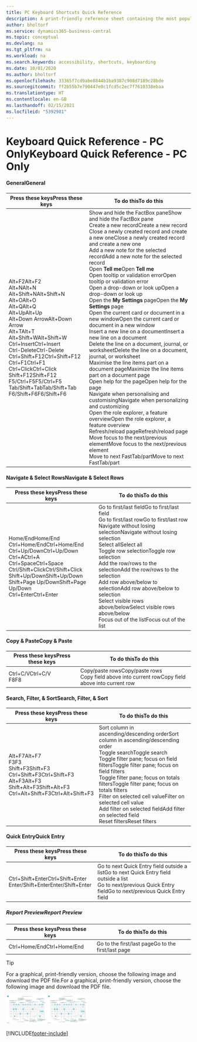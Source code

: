 ```yaml
---
title: PC Keyboard Shortcuts Quick Reference
description: A print-friendly reference sheet containing the most popular keyboard shortcuts for PC users.
author: bholtorf
ms.service: dynamics365-business-central
ms.topic: conceptual
ms.devlang: na
ms.tgt_pltfrm: na
ms.workload: na
ms.search.keywords: accessibility, shortcuts, keyboarding
ms.date: 10/01/2020
ms.author: bholtorf
ms.openlocfilehash: 33365f7cd9abe8844b1ba9387c908d7189c28bde
ms.sourcegitcommit: ff2b55b7e790447e0c1fcd5c2ec7f7610338ebaa
ms.translationtype: HT
ms.contentlocale: en-GB
ms.lasthandoff: 02/15/2021
ms.locfileid: "5392981"
---
```

# <a name="keyboard-quick-reference---pc-only"></a><span data-ttu-id="aeed4-103">Keyboard Quick Reference - PC Only</span><span class="sxs-lookup"><span data-stu-id="aeed4-103">Keyboard Quick Reference - PC Only</span></span>

#### <a name="general"></a><span data-ttu-id="aeed4-104">General</span><span class="sxs-lookup"><span data-stu-id="aeed4-104">General</span></span>

|<span data-ttu-id="aeed4-105">Press these keys</span><span class="sxs-lookup"><span data-stu-id="aeed4-105">Press these keys</span></span>|<span data-ttu-id="aeed4-106">To do this</span><span class="sxs-lookup"><span data-stu-id="aeed4-106">To do this</span></span>|  
|-|-|
|<span data-ttu-id="aeed4-107">Alt+F2</span><span class="sxs-lookup"><span data-stu-id="aeed4-107">Alt+F2</span></span><br /><span data-ttu-id="aeed4-108">Alt+N</span><span class="sxs-lookup"><span data-stu-id="aeed4-108">Alt+N</span></span><br /><span data-ttu-id="aeed4-109">Alt+Shift+N</span><span class="sxs-lookup"><span data-stu-id="aeed4-109">Alt+Shift+N</span></span><br /><span data-ttu-id="aeed4-110">Alt+O</span><span class="sxs-lookup"><span data-stu-id="aeed4-110">Alt+O</span></span><br /><span data-ttu-id="aeed4-111">Alt+Q</span><span class="sxs-lookup"><span data-stu-id="aeed4-111">Alt+Q</span></span><br /><span data-ttu-id="aeed4-112">Alt+Up</span><span class="sxs-lookup"><span data-stu-id="aeed4-112">Alt+Up</span></span><br /><span data-ttu-id="aeed4-113">Alt+Down Arrow</span><span class="sxs-lookup"><span data-stu-id="aeed4-113">Alt+Down Arrow</span></span><br /><span data-ttu-id="aeed4-114">Alt+T</span><span class="sxs-lookup"><span data-stu-id="aeed4-114">Alt+T</span></span><br /><span data-ttu-id="aeed4-115">Alt+Shift+W</span><span class="sxs-lookup"><span data-stu-id="aeed4-115">Alt+Shift+W</span></span><br /><span data-ttu-id="aeed4-116">Ctrl+Insert</span><span class="sxs-lookup"><span data-stu-id="aeed4-116">Ctrl+Insert</span></span><br /><span data-ttu-id="aeed4-117">Ctrl-Delete</span><span class="sxs-lookup"><span data-stu-id="aeed4-117">Ctrl-Delete</span></span><br /><span data-ttu-id="aeed4-118">Ctrl+Shift+F12</span><span class="sxs-lookup"><span data-stu-id="aeed4-118">Ctrl+Shift+F12</span></span><br /><span data-ttu-id="aeed4-119">Ctrl+F1</span><span class="sxs-lookup"><span data-stu-id="aeed4-119">Ctrl+F1</span></span><br /><span data-ttu-id="aeed4-120">Ctrl+Click</span><span class="sxs-lookup"><span data-stu-id="aeed4-120">Ctrl+Click</span></span><br /><span data-ttu-id="aeed4-121">Shift+F12</span><span class="sxs-lookup"><span data-stu-id="aeed4-121">Shift+F12</span></span><br /><span data-ttu-id="aeed4-122">F5/Ctrl+F5</span><span class="sxs-lookup"><span data-stu-id="aeed4-122">F5/Ctrl+F5</span></span><br /><span data-ttu-id="aeed4-123">Tab/Shift+Tab</span><span class="sxs-lookup"><span data-stu-id="aeed4-123">Tab/Shift+Tab</span></span><br /><span data-ttu-id="aeed4-124">F6/Shift+F6</span><span class="sxs-lookup"><span data-stu-id="aeed4-124">F6/Shift+F6</span></span><br />|<span data-ttu-id="aeed4-125">Show and hide the FactBox pane</span><span class="sxs-lookup"><span data-stu-id="aeed4-125">Show and hide the FactBox pane</span></span><br /><span data-ttu-id="aeed4-126">Create a new record</span><span class="sxs-lookup"><span data-stu-id="aeed4-126">Create a new record</span></span><br /><span data-ttu-id="aeed4-127">Close a newly created record and create a new one</span><span class="sxs-lookup"><span data-stu-id="aeed4-127">Close a newly created record and create a new one</span></span><br /><span data-ttu-id="aeed4-128">Add a new note for the selected record</span><span class="sxs-lookup"><span data-stu-id="aeed4-128">Add a new note for the selected record</span></span><br /><span data-ttu-id="aeed4-129">Open **Tell me**</span><span class="sxs-lookup"><span data-stu-id="aeed4-129">Open **Tell me**</span></span><br /><span data-ttu-id="aeed4-130">Open tooltip or validation error</span><span class="sxs-lookup"><span data-stu-id="aeed4-130">Open tooltip or validation error</span></span><br /><span data-ttu-id="aeed4-131">Open a drop-down or look up</span><span class="sxs-lookup"><span data-stu-id="aeed4-131">Open a drop-down or look up</span></span><br /><span data-ttu-id="aeed4-132">Open the **My Settings** page</span><span class="sxs-lookup"><span data-stu-id="aeed4-132">Open the **My Settings** page</span></span><br /><span data-ttu-id="aeed4-133">Open the current card or document in a new window</span><span class="sxs-lookup"><span data-stu-id="aeed4-133">Open the current card or document in a new window</span></span><br /><span data-ttu-id="aeed4-134">Insert a new line on a document</span><span class="sxs-lookup"><span data-stu-id="aeed4-134">Insert a new line on a document</span></span><br /><span data-ttu-id="aeed4-135">Delete the line on a document, journal, or worksheet</span><span class="sxs-lookup"><span data-stu-id="aeed4-135">Delete the line on a document, journal, or worksheet</span></span><br /><span data-ttu-id="aeed4-136">Maximise the line items part on a document page</span><span class="sxs-lookup"><span data-stu-id="aeed4-136">Maximize the line items part on a document page</span></span><br /><span data-ttu-id="aeed4-137">Open help for the page</span><span class="sxs-lookup"><span data-stu-id="aeed4-137">Open help for the page</span></span><br /><span data-ttu-id="aeed4-138">Navigate when personalising and customising</span><span class="sxs-lookup"><span data-stu-id="aeed4-138">Navigate when personalizing and customizing</span></span><br /><span data-ttu-id="aeed4-139">Open the role explorer, a feature overview</span><span class="sxs-lookup"><span data-stu-id="aeed4-139">Open the role explorer, a feature overview</span></span><br /><span data-ttu-id="aeed4-140">Refresh/reload page</span><span class="sxs-lookup"><span data-stu-id="aeed4-140">Refresh/reload page</span></span><br /><span data-ttu-id="aeed4-141">Move focus to the next/previous element</span><span class="sxs-lookup"><span data-stu-id="aeed4-141">Move focus to the next/previous element</span></span><br /><span data-ttu-id="aeed4-142">Move to next FastTab/part</span><span class="sxs-lookup"><span data-stu-id="aeed4-142">Move to next FastTab/part</span></span>|

#### <a name="navigate--select-rows"></a><span data-ttu-id="aeed4-143">Navigate & Select Rows</span><span class="sxs-lookup"><span data-stu-id="aeed4-143">Navigate & Select Rows</span></span>

|<span data-ttu-id="aeed4-144">Press these keys</span><span class="sxs-lookup"><span data-stu-id="aeed4-144">Press these keys</span></span>|<span data-ttu-id="aeed4-145">To do this</span><span class="sxs-lookup"><span data-stu-id="aeed4-145">To do this</span></span>|
|-|-|
|<span data-ttu-id="aeed4-146">Home/End</span><span class="sxs-lookup"><span data-stu-id="aeed4-146">Home/End</span></span><br /><span data-ttu-id="aeed4-147">Ctrl+Home/End</span><span class="sxs-lookup"><span data-stu-id="aeed4-147">Ctrl+Home/End</span></span> <br /><span data-ttu-id="aeed4-148">Ctrl+Up/Down</span><span class="sxs-lookup"><span data-stu-id="aeed4-148">Ctrl+Up/Down</span></span><br /><span data-ttu-id="aeed4-149">Ctrl+A</span><span class="sxs-lookup"><span data-stu-id="aeed4-149">Ctrl+A</span></span> <br /><span data-ttu-id="aeed4-150">Ctrl+Space</span><span class="sxs-lookup"><span data-stu-id="aeed4-150">Ctrl+Space</span></span><br /><span data-ttu-id="aeed4-151">Ctrl/Shift+Click</span><span class="sxs-lookup"><span data-stu-id="aeed4-151">Ctrl/Shift+Click</span></span><br /><span data-ttu-id="aeed4-152">Shift+Up/Down</span><span class="sxs-lookup"><span data-stu-id="aeed4-152">Shift+Up/Down</span></span><br /><span data-ttu-id="aeed4-153">Shift+Page Up/Down</span><span class="sxs-lookup"><span data-stu-id="aeed4-153">Shift+Page Up/Down</span></span><br /><span data-ttu-id="aeed4-154">Ctrl+Enter</span><span class="sxs-lookup"><span data-stu-id="aeed4-154">Ctrl+Enter</span></span>|<span data-ttu-id="aeed4-155">Go to first/last field</span><span class="sxs-lookup"><span data-stu-id="aeed4-155">Go to first/last field</span></span><br /><span data-ttu-id="aeed4-156">Go to first/last row</span><span class="sxs-lookup"><span data-stu-id="aeed4-156">Go to first/last row</span></span><br /><span data-ttu-id="aeed4-157">Navigate without losing selection</span><span class="sxs-lookup"><span data-stu-id="aeed4-157">Navigate without losing selection</span></span><br /><span data-ttu-id="aeed4-158">Select all</span><span class="sxs-lookup"><span data-stu-id="aeed4-158">Select all</span></span><br /><span data-ttu-id="aeed4-159">Toggle row selection</span><span class="sxs-lookup"><span data-stu-id="aeed4-159">Toggle row selection</span></span><br /> <span data-ttu-id="aeed4-160">Add the row/rows to the selection</span><span class="sxs-lookup"><span data-stu-id="aeed4-160">Add the row/rows to the selection</span></span><br /><span data-ttu-id="aeed4-161">Add row above/below to selection</span><span class="sxs-lookup"><span data-stu-id="aeed4-161">Add row above/below to selection</span></span><br /><span data-ttu-id="aeed4-162">Select visible rows above/below</span><span class="sxs-lookup"><span data-stu-id="aeed4-162">Select visible rows above/below</span></span> <br /><span data-ttu-id="aeed4-163">Focus out of the list</span><span class="sxs-lookup"><span data-stu-id="aeed4-163">Focus out of the list</span></span>|

#### <a name="copy--paste"></a><span data-ttu-id="aeed4-164">Copy & Paste</span><span class="sxs-lookup"><span data-stu-id="aeed4-164">Copy & Paste</span></span>

|<span data-ttu-id="aeed4-165">Press these keys</span><span class="sxs-lookup"><span data-stu-id="aeed4-165">Press these keys</span></span>|<span data-ttu-id="aeed4-166">To do this</span><span class="sxs-lookup"><span data-stu-id="aeed4-166">To do this</span></span>|
|-|-|
|<span data-ttu-id="aeed4-167">Ctrl+C/V</span><span class="sxs-lookup"><span data-stu-id="aeed4-167">Ctrl+C/V</span></span><br /><span data-ttu-id="aeed4-168">F8</span><span class="sxs-lookup"><span data-stu-id="aeed4-168">F8</span></span>|<span data-ttu-id="aeed4-169">Copy/paste rows</span><span class="sxs-lookup"><span data-stu-id="aeed4-169">Copy/paste rows</span></span><br /><span data-ttu-id="aeed4-170">Copy field above into current row</span><span class="sxs-lookup"><span data-stu-id="aeed4-170">Copy field above into current row</span></span>|

#### <a name="search-filter--sort"></a><span data-ttu-id="aeed4-171">Search, Filter, & Sort</span><span class="sxs-lookup"><span data-stu-id="aeed4-171">Search, Filter, & Sort</span></span>

|<span data-ttu-id="aeed4-172">Press these keys</span><span class="sxs-lookup"><span data-stu-id="aeed4-172">Press these keys</span></span>|<span data-ttu-id="aeed4-173">To do this</span><span class="sxs-lookup"><span data-stu-id="aeed4-173">To do this</span></span>|
|-|-|
|<span data-ttu-id="aeed4-174">Alt+F7</span><span class="sxs-lookup"><span data-stu-id="aeed4-174">Alt+F7</span></span><br /><span data-ttu-id="aeed4-175">F3</span><span class="sxs-lookup"><span data-stu-id="aeed4-175">F3</span></span><br /><span data-ttu-id="aeed4-176">Shift+F3</span><span class="sxs-lookup"><span data-stu-id="aeed4-176">Shift+F3</span></span><br /><span data-ttu-id="aeed4-177">Ctrl+Shift+F3</span><span class="sxs-lookup"><span data-stu-id="aeed4-177">Ctrl+Shift+F3</span></span><br /><span data-ttu-id="aeed4-178">Alt+F3</span><span class="sxs-lookup"><span data-stu-id="aeed4-178">Alt+F3</span></span><br /><span data-ttu-id="aeed4-179">Shift+Alt+F3</span><span class="sxs-lookup"><span data-stu-id="aeed4-179">Shift+Alt+F3</span></span><br /><span data-ttu-id="aeed4-180">Ctrl+Alt+Shift+F3</span><span class="sxs-lookup"><span data-stu-id="aeed4-180">Ctrl+Alt+Shift+F3</span></span>|<span data-ttu-id="aeed4-181">Sort column in ascending/descending order</span><span class="sxs-lookup"><span data-stu-id="aeed4-181">Sort column in ascending/descending order</span></span><br /><span data-ttu-id="aeed4-182">Toggle search</span><span class="sxs-lookup"><span data-stu-id="aeed4-182">Toggle search</span></span><br /><span data-ttu-id="aeed4-183">Toggle filter pane; focus on field filters</span><span class="sxs-lookup"><span data-stu-id="aeed4-183">Toggle filter pane; focus on field filters</span></span><br /><span data-ttu-id="aeed4-184">Toggle filter pane; focus on totals filters</span><span class="sxs-lookup"><span data-stu-id="aeed4-184">Toggle filter pane; focus on totals filters</span></span><br /><span data-ttu-id="aeed4-185">Filter on selected cell value</span><span class="sxs-lookup"><span data-stu-id="aeed4-185">Filter on selected cell value</span></span><br /><span data-ttu-id="aeed4-186">Add filter on selected field</span><span class="sxs-lookup"><span data-stu-id="aeed4-186">Add filter on selected field</span></span><br /><span data-ttu-id="aeed4-187">Reset filters</span><span class="sxs-lookup"><span data-stu-id="aeed4-187">Reset filters</span></span>|

#### <a name="quick-entry"></a><span data-ttu-id="aeed4-188">Quick Entry</span><span class="sxs-lookup"><span data-stu-id="aeed4-188">Quick Entry</span></span>

|<span data-ttu-id="aeed4-189">Press these keys</span><span class="sxs-lookup"><span data-stu-id="aeed4-189">Press these keys</span></span>|<span data-ttu-id="aeed4-190">To do this</span><span class="sxs-lookup"><span data-stu-id="aeed4-190">To do this</span></span>|
|-|-|
|<span data-ttu-id="aeed4-191">Ctrl+Shift+Enter</span><span class="sxs-lookup"><span data-stu-id="aeed4-191">Ctrl+Shift+Enter</span></span><br /><span data-ttu-id="aeed4-192">Enter/Shift+Enter</span><span class="sxs-lookup"><span data-stu-id="aeed4-192">Enter/Shift+Enter</span></span>|<span data-ttu-id="aeed4-193">Go to next Quick Entry field outside a list</span><span class="sxs-lookup"><span data-stu-id="aeed4-193">Go to next Quick Entry field outside a list</span></span><br /><span data-ttu-id="aeed4-194">Go to next/previous Quick Entry field</span><span class="sxs-lookup"><span data-stu-id="aeed4-194">Go to next/previous Quick Entry field</span></span>|

##### <a name="report-preview"></a><span data-ttu-id="aeed4-195">Report Preview</span><span class="sxs-lookup"><span data-stu-id="aeed4-195">Report Preview</span></span>

|<span data-ttu-id="aeed4-196">Press these keys</span><span class="sxs-lookup"><span data-stu-id="aeed4-196">Press these keys</span></span>|<span data-ttu-id="aeed4-197">To do this</span><span class="sxs-lookup"><span data-stu-id="aeed4-197">To do this</span></span>|
|-|-|
|<span data-ttu-id="aeed4-198">Ctrl+Home/End</span><span class="sxs-lookup"><span data-stu-id="aeed4-198">Ctrl+Home/End</span></span>|<span data-ttu-id="aeed4-199">Go to the first/last page</span><span class="sxs-lookup"><span data-stu-id="aeed4-199">Go to the first/last page</span></span>|

> [!TIP]
> <span data-ttu-id="aeed4-200">For a graphical, print-friendly version, choose the following image and download the PDF file.</span><span class="sxs-lookup"><span data-stu-id="aeed4-200">For a graphical, print-friendly version, choose the following image and download the PDF file.</span></span>
>
> <span data-ttu-id="aeed4-201">[![Icon that opens a PDF](media/keyboard_shortcut_inline.png)](media/keyboard_shortcuts.pdf)</span><span class="sxs-lookup"><span data-stu-id="aeed4-201">[![Icon that opens a PDF](media/keyboard_shortcut_inline.png)](media/keyboard_shortcuts.pdf)</span></span>


[!INCLUDE[footer-include](includes/footer-banner.md)]